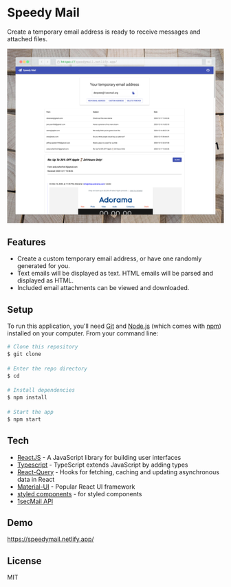 # Speedy Mail

Create a temporary email address is ready to receive messages and attached files.

<img src="screenshot.jpeg" width="800" />

## Features

- Create a custom temporary email address, or have one randomly generated for you.
- Text emails will be displayed as text. HTML emails will be parsed and displayed as HTML.
- Included email attachments can be viewed and downloaded.

## Setup

To run this application, you'll need [Git](https://git-scm.com/) and [Node.js](https://nodejs.org/) (which comes with [npm](https://www.npmjs.com/)) installed on your computer. From your command line:

```sh
# Clone this repository
$ git clone

# Enter the repo directory
$ cd

# Install dependencies
$ npm install

# Start the app
$ npm start

```

## Tech

- [ReactJS](https://reactjs.org/) - A JavaScript library for building user interfaces
- [Typescript](https://www.typescriptlang.org/) - TypeScript extends JavaScript by adding types
- [React-Query](https://github.com/tannerlinsley/react-query) - Hooks for fetching, caching and updating asynchronous data in React
- [Material-UI](https://material-ui.com/) - Popular React UI framework
- [styled components](https://styled-components.com/) - for styled components
- [1secMail API](https://www.1secmail.com/api)

## Demo

https://speedymail.netlify.app/

## License

MIT

